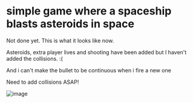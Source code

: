 # simple game where a spaceship blasts asteroids in space

Not done yet.
This is what it looks like now.

Asteroids, extra player lives and shooting have been added but I haven't added the collisions. :(

And i can't make the bullet to be continuous when i fire a new one

Need to add collisions ASAP!



![image](https://user-images.githubusercontent.com/85371257/132716243-a6f65418-a23e-43b5-9625-d4a597d1fdea.png)

